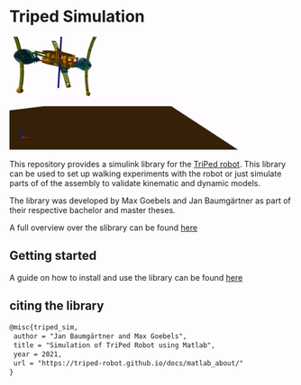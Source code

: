 # Triped Simulation

![parts hierachy](https://raw.githubusercontent.com/TriPed-Robot/TriPed-Robot.github.io/master/images/triped_walking.gif)

This repository provides a simulink library for the [TriPed robot](https://triped-robot.github.io/docs/robot/).
 This library can be used to set up walking experiments with the robot or just simulate parts of of the assembly to validate kinematic and dynamic models.


The library was developed by Max Goebels and Jan Baumgärtner as part of their respective bachelor and master theses.

A full overview over the slibrary can be found [here]( https://triped-robot.github.io/docs/matlab_about/)


## Getting started 
A guide on how to install and use the library can be found [here](https://triped-robot.github.io/docs/matlab_getting_started/)


## citing the library

```
@misc{triped_sim,
 author = "Jan Baumgärtner and Max Goebels",
 title = "Simulation of TriPed Robot using Matlab",
 year = 2021,
 url = "https://triped-robot.github.io/docs/matlab_about/"
}
```
